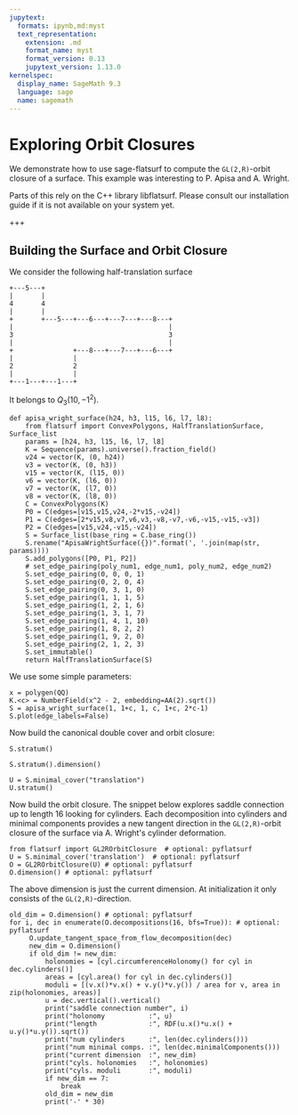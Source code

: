```yaml
---
jupytext:
  formats: ipynb,md:myst
  text_representation:
    extension: .md
    format_name: myst
    format_version: 0.13
    jupytext_version: 1.13.0
kernelspec:
  display_name: SageMath 9.3
  language: sage
  name: sagemath
---
```


# Exploring Orbit Closures

We demonstrate how to use sage-flatsurf to compute the `GL(2,R)`-orbit closure
of a surface. This example was interesting to P. Apisa and A. Wright.

Parts of this rely on the C++ library libflatsurf. Please consult our
installation guide if it is not available on your system yet.

+++

## Building the Surface and Orbit Closure

We consider the following half-translation surface

    +---5---+
    |       |
    4       4
    |       |
    +       +---5---+---6---+---7---+---8---+
    |                                       |
    3                                       3
    |                                       |
    +               +---8---+---7---+---6---+
    |               |
    2               2
    |               |
    +---1---+---1---+
    
It belongs to $Q_3(10, -1^2)$.

```{code-cell} ipython3
def apisa_wright_surface(h24, h3, l15, l6, l7, l8):
    from flatsurf import ConvexPolygons, HalfTranslationSurface, Surface_list
    params = [h24, h3, l15, l6, l7, l8]
    K = Sequence(params).universe().fraction_field()
    v24 = vector(K, (0, h24))
    v3 = vector(K, (0, h3))
    v15 = vector(K, (l15, 0))
    v6 = vector(K, (l6, 0))
    v7 = vector(K, (l7, 0))
    v8 = vector(K, (l8, 0))
    C = ConvexPolygons(K)
    P0 = C(edges=[v15,v15,v24,-2*v15,-v24])
    P1 = C(edges=[2*v15,v8,v7,v6,v3,-v8,-v7,-v6,-v15,-v15,-v3])
    P2 = C(edges=[v15,v24,-v15,-v24])
    S = Surface_list(base_ring = C.base_ring())
    S.rename("ApisaWrightSurface({})".format(', '.join(map(str, params))))
    S.add_polygons([P0, P1, P2])
    # set_edge_pairing(poly_num1, edge_num1, poly_num2, edge_num2)
    S.set_edge_pairing(0, 0, 0, 1)
    S.set_edge_pairing(0, 2, 0, 4)
    S.set_edge_pairing(0, 3, 1, 0)
    S.set_edge_pairing(1, 1, 1, 5)
    S.set_edge_pairing(1, 2, 1, 6)
    S.set_edge_pairing(1, 3, 1, 7)
    S.set_edge_pairing(1, 4, 1, 10)
    S.set_edge_pairing(1, 8, 2, 2)
    S.set_edge_pairing(1, 9, 2, 0)
    S.set_edge_pairing(2, 1, 2, 3)
    S.set_immutable()
    return HalfTranslationSurface(S)
```

We use some simple parameters:

```{code-cell} ipython3
x = polygen(QQ)
K.<c> = NumberField(x^2 - 2, embedding=AA(2).sqrt())
S = apisa_wright_surface(1, 1+c, 1, c, 1+c, 2*c-1)
S.plot(edge_labels=False)
```

Now build the canonical double cover and orbit closure:

```{code-cell} ipython3
S.stratum()
```

```{code-cell} ipython3
S.stratum().dimension()
```

```{code-cell} ipython3
U = S.minimal_cover("translation")
U.stratum()
```

Now build the orbit closure. The snippet below explores saddle connection up to
length 16 looking for cylinders. Each decomposition into cylinders and minimal
components provides a new tangent direction in the `GL(2,R)`-orbit closure of
the surface via A. Wright's cylinder deformation.

```{code-cell} ipython3
from flatsurf import GL2ROrbitClosure  # optional: pyflatsurf
U = S.minimal_cover('translation')  # optional: pyflatsurf
O = GL2ROrbitClosure(U) # optional: pyflatsurf
O.dimension() # optional: pyflatsurf
```

The above dimension is just the current dimension. At initialization it only
consists of the `GL(2,R)`-direction.

```{code-cell} ipython3
old_dim = O.dimension() # optional: pyflatsurf
for i, dec in enumerate(O.decompositions(16, bfs=True)): # optional: pyflatsurf
     O.update_tangent_space_from_flow_decomposition(dec)
     new_dim = O.dimension()
     if old_dim != new_dim:
         holonomies = [cyl.circumferenceHolonomy() for cyl in dec.cylinders()]
         areas = [cyl.area() for cyl in dec.cylinders()]
         moduli = [(v.x()*v.x() + v.y()*v.y()) / area for v, area in zip(holonomies, areas)]
         u = dec.vertical().vertical()
         print("saddle connection number", i)
         print("holonomy           :", u)
         print("length             :", RDF(u.x()*u.x() + u.y()*u.y()).sqrt())
         print("num cylinders      :", len(dec.cylinders()))
         print("num minimal comps. :", len(dec.minimalComponents()))
         print("current dimension  :", new_dim)
         print("cyls. holonomies   :", holonomies)
         print("cyls. moduli       :", moduli)
         if new_dim == 7:
             break
         old_dim = new_dim
         print('-' * 30)
```
